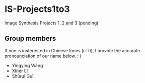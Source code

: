 # IS-Projects1to3
Image Synthesis Projects 1, 2 and 3 (pending)

## Group members

If one is insterested in Chinese tones (ī í î ì), I provide the accurate pronounciation of our name below. : )

- Yíngyíng Wáng 
- Xīnér Lî
- Shūruì Guī
